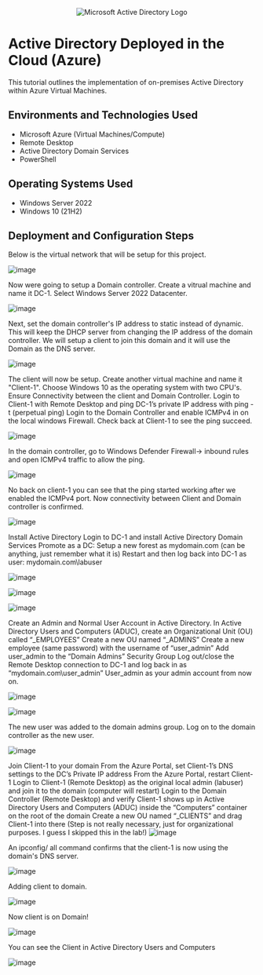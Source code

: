 <p align="center">
<img src="https://i.imgur.com/pU5A58S.png" alt="Microsoft Active Directory Logo"/>
</p>

<h1>Active Directory Deployed in the Cloud (Azure)</h1>
This tutorial outlines the implementation of on-premises Active Directory within Azure Virtual Machines.<br />




<h2>Environments and Technologies Used</h2>

- Microsoft Azure (Virtual Machines/Compute)
- Remote Desktop
- Active Directory Domain Services
- PowerShell

<h2>Operating Systems Used </h2>

- Windows Server 2022
- Windows 10 (21H2)


<h2>Deployment and Configuration Steps</h2>

Below is the virtual network that will be setup for this project. 

![image](https://github.com/AntIT-1/configure-ad/assets/141161539/d8473a48-8b81-4b23-a4a5-2f095edb63de)

Now were going to setup a Domain controller. Create a vitrual machine and name it DC-1. Select Windows Server 2022 Datacenter. 

![image](https://github.com/AntIT-1/configure-ad/assets/141161539/be00fce0-de4f-4e7c-b7f6-9618e4c9d8f2)

Next, set the domain controller's IP address to static instead of dynamic. This will keep the DHCP server from changing the IP address of the domain controller. We will setup a client to join this domain and it will use the Domain as the DNS server. 

![image](https://github.com/AntIT-1/configure-ad/assets/141161539/41dcef91-0990-4385-ad62-03eb417eebdf)

The client will now be setup. Create another virtual machine and name it "Client-1". Choose Windows 10 as the operating system with two CPU's. Ensure Connectivity between the client and Domain Controller. Login to Client-1 with Remote Desktop and ping DC-1’s private IP address with ping -t <ip address> (perpetual ping)
Login to the Domain Controller and enable ICMPv4 in on the local windows Firewall.
Check back at Client-1 to see the ping succeed.

![image](https://github.com/AntIT-1/configure-ad/assets/141161539/41880416-91a4-4092-90b3-5c5ed363b8f2)

In the domain controller, go to Windows Defender Firewall-> inbound rules and open ICMPv4 traffic to allow the ping. 

![image](https://github.com/AntIT-1/configure-ad/assets/141161539/36f63e17-d7ec-4dd9-9107-8ad158d9b60b)

No back on client-1 you can see that the ping started working after we enabled the ICMPv4 port. Now connectivity between Client and Domain controller is confirmed.

![image](https://github.com/AntIT-1/configure-ad/assets/141161539/d403e87d-9e30-4435-9f2c-3a181f3f8e4e)

Install Active Directory
Login to DC-1 and install Active Directory Domain Services
Promote as a DC: Setup a new forest as mydomain.com (can be anything, just remember what it is)
Restart and then log back into DC-1 as user: mydomain.com\labuser

![image](https://github.com/AntIT-1/configure-ad/assets/141161539/0586aba2-2235-4b39-b69f-f5201259d54f)

![image](https://github.com/AntIT-1/configure-ad/assets/141161539/db7d894e-8cbe-4349-8fcb-e5c2878eb1b1)

![image](https://github.com/AntIT-1/configure-ad/assets/141161539/986f8b85-3c26-41fa-bf89-27099914f696)

Create an Admin and Normal User Account in Active Directory. 
In Active Directory Users and Computers (ADUC), create an Organizational Unit (OU) called “_EMPLOYEES”
Create a new OU named “_ADMINS”
Create a new employee (same password) with the username of “user_admin”
Add user_admin to the “Domain Admins” Security Group
Log out/close the Remote Desktop connection to DC-1 and log back in as “mydomain.com\user_admin”
User_admin as your admin account from now on.

![image](https://github.com/AntIT-1/configure-ad/assets/141161539/137cc8bb-ee53-47b6-878c-97404c30fc5a)

![image](https://github.com/AntIT-1/configure-ad/assets/141161539/016a767d-8671-464f-b49e-39b2af1ee337)

The new user was added to the domain admins group. Log on to the domain controller as the new user.  

![image](https://github.com/AntIT-1/configure-ad/assets/141161539/dbd1cdea-ca88-4275-989b-444b00bf5f41)

Join Client-1 to your domain
From the Azure Portal, set Client-1’s DNS settings to the DC’s Private IP address
From the Azure Portal, restart Client-1
Login to Client-1 (Remote Desktop) as the original local admin (labuser) and join it to the domain (computer will restart)
Login to the Domain Controller (Remote Desktop) and verify Client-1 shows up in Active Directory Users and Computers (ADUC) inside the “Computers” container on the root of the domain
Create a new OU named “_CLIENTS” and drag Client-1 into there (Step is not really necessary, just for organizational purposes. I guess I skipped this in the lab!)
![image](https://github.com/AntIT-1/configure-ad/assets/141161539/eef34b38-2d11-420e-b8d6-dd2b5da30cae)

An ipconfig/ all command confirms that the client-1 is now using the domain's DNS server.

![image](https://github.com/AntIT-1/configure-ad/assets/141161539/1d42f3e1-bb32-476d-b30e-8eef4ded749e)

Adding client to domain.

![image](https://github.com/AntIT-1/configure-ad/assets/141161539/71eebb4b-49cc-4a73-8984-f7754a223bdd)

Now client is on Domain!

![image](https://github.com/AntIT-1/configure-ad/assets/141161539/c0a93915-d514-4303-8dda-ddc2e6a50816)

You can see the Client in Active Directory Users and Computers

![image](https://github.com/AntIT-1/configure-ad/assets/141161539/7629fa3f-be49-40fa-8777-37cc15fa0328)









































